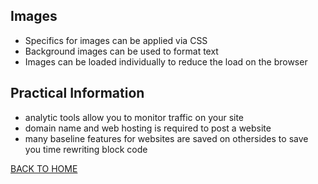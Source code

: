 ## Images

* Specifics for images can be applied via CSS
* Background images can be used to format text
* Images can be loaded individually to reduce the load on the browser

## Practical Information

* analytic tools allow you to monitor traffic on your site
* domain name and web hosting is required to post a website 
* many baseline features for websites are saved on othersides to save you time rewriting block code




[BACK TO HOME](https://folksmash.github.io/reading-notes/)
